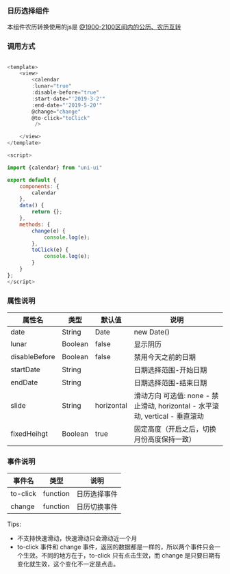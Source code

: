 ### 日历选择组件

本组件农历转换使用的js是 [@1900-2100区间内的公历、农历互转](https://github.com/jjonline/calendar.js)

### 调用方式
```javascript

<template>
	<view>
		<calendar 
		:lunar="true" 
		:disable-before="true" 
		:start-date="'2019-3-2'"
		:end-date="'2019-5-20'"
		@change="change"
		@to-click="toClick"
		 />

	</view>
</template>

<script>

import {calendar} from "uni-ui"

export default {
	components: {
		calendar
	},
	data() {
		return {};
	},
	methods: {
		change(e) {
			console.log(e);
		},
		toClick(e) {
			console.log(e);
		}
	}
};
</script>


```


### 属性说明


|  属性名		|    类型	| 默认值	| 说明																			|
| ---			| ---		| ---		| ---																		|
| date		    | String    | Date		| new Date()| 自定义当前时间											        |
| lunar			| Boolean	| false		| 显示阴历																	|
| disableBefore	| Boolean	| false		| 禁用今天之前的日期															|
| startDate		| String	|			| 日期选择范围-开始日期															|
| endDate		| String	|			| 日期选择范围-结束日期															|
| slide			| String	|horizontal	| 滑动方向 可选值: none - 禁止滑动, horizontal - 水平滚动,  vertical - 垂直滚动   |
| fixedHeihgt	| Boolean	|true		| 固定高度（开启之后，切换月份高度保持一致）										|

### 事件说明



|  事件名		|    类型	| 说明		    |
| ---			| ---		| ---			|
| to-click		| function 	|  日历选择事件	|
| change		| function 	|  日历切换事件	|


Tips:
- 不支持快速滑动，快速滑动只会滑动近一个月
- to-click 事件和 change 事件，返回的数据都是一样的，所以两个事件只会一个生效。不同的地方在于，to-click 只有点击生效，而 change 是只要日期有变化就生效，这个变化不一定是点击。


